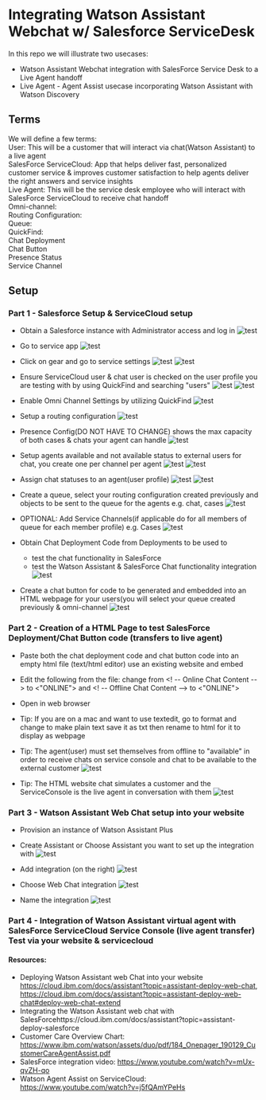 # Integrating Watson Assistant Webchat w/ Salesforce ServiceDesk 

In this repo we will illustrate two usecases: 
- Watson Assistant Webchat integration with SalesForce Service Desk to a Live Agent handoff 
- Live Agent - Agent Assist usecase incorporating Watson Assistant with Watson Discovery

## Terms

We will define a few terms:<br />
User: This will be a customer that will interact via chat(Watson Assistant) to a live agent<br />
SalesForce ServiceCloud: App that helps deliver fast, personalized customer service & improves customer satisfaction to help agents deliver the right answers and service insights<br />
Live Agent: This will be the service desk employee who will interact with SalesForce ServiceCloud to receive chat handoff <br />
Omni-channel: <br />
Routing Configuration:<br />
Queue: <br />
QuickFind: <br />
Chat Deployment <br />
Chat Button <br />
Presence Status <br />
Service Channel <br />


## Setup


### Part 1 - Salesforce Setup & ServiceCloud setup 

- Obtain a Salesforce instance with Administrator access and log in
![test](https://github.com/bmguillo/WatsonAssistant_Webchat_SalesforceServiceDesk_LiveAgent_AgentAssist/blob/master/img/sflogin.png)


- Go to service app
![test](https://github.com/bmguillo/WatsonAssistant_Webchat_SalesforceServiceDesk_LiveAgent_AgentAssist/blob/master/img/serviceapp.png)


- Click on gear and go to service settings
![test](https://github.com/bmguillo/WatsonAssistant_Webchat_SalesforceServiceDesk_LiveAgent_AgentAssist/blob/master/img/setup.png)
![test](https://github.com/bmguillo/WatsonAssistant_Webchat_SalesforceServiceDesk_LiveAgent_AgentAssist/blob/master/img/SalesForceSysAdminProfile.png)

- Ensure ServiceCloud user & chat user is checked on the user profile you are testing with by using QuickFind and searching "users"
![test](https://github.com/bmguillo/WatsonAssistant_Webchat_SalesforceServiceDesk_LiveAgent_AgentAssist/blob/master/img/quickfindusers.png)
![test](https://github.com/bmguillo/WatsonAssistant_Webchat_SalesforceServiceDesk_LiveAgent_AgentAssist/blob/master/img/SalesForceSysAdminProfile.png)


- Enable Omni Channel Settings by utilizing QuickFind
![test](https://github.com/bmguillo/WatsonAssistant_Webchat_SalesforceServiceDesk_LiveAgent_AgentAssist/blob/master/img/omnichannel.png)


- Setup a routing configuration
![test](https://github.com/bmguillo/WatsonAssistant_Webchat_SalesforceServiceDesk_LiveAgent_AgentAssist/blob/master/img/routingconfiguration.png)


- Presence Config(DO NOT HAVE TO CHANGE) shows the max capacity of both cases & chats your agent can handle
![test](https://github.com/bmguillo/WatsonAssistant_Webchat_SalesforceServiceDesk_LiveAgent_AgentAssist/blob/master/img/presenceconfig.png)

- Setup agents available and not available status to external users for chat, you create one per channel per agent
![test](https://github.com/bmguillo/WatsonAssistant_Webchat_SalesforceServiceDesk_LiveAgent_AgentAssist/blob/master/img/presencestatus.png)
![test](https://github.com/bmguillo/WatsonAssistant_Webchat_SalesforceServiceDesk_LiveAgent_AgentAssist/blob/master/img/presencestatus_chat.png)


- Assign chat statuses to an agent(user profile)
![test](https://github.com/bmguillo/WatsonAssistant_Webchat_SalesforceServiceDesk_LiveAgent_AgentAssist/blob/master/img/servicepresencestatusesaccess.png)
![test](https://github.com/bmguillo/WatsonAssistant_Webchat_SalesforceServiceDesk_LiveAgent_AgentAssist/blob/master/img/agentchatoptions.png)

- Create a queue, select your routing configuration created previously and objects to be sent to the queue for the agents e.g. chat, cases
![test](https://github.com/bmguillo/WatsonAssistant_Webchat_SalesforceServiceDesk_LiveAgent_AgentAssist/blob/master/img/queue.png)

- OPTIONAL: Add Service Channels(if applicable do for all members of queue for each member profile) e.g. Cases 
![test](https://github.com/bmguillo/WatsonAssistant_Webchat_SalesforceServiceDesk_LiveAgent_AgentAssist/blob/master/img/servicechannels.png)

- Obtain Chat Deployment Code from Deployments to be used to 
  * test the chat functionality in SalesForce 
  * test the Watson Assistant & SalesForce Chat functionality integration
![test](https://github.com/bmguillo/WatsonAssistant_Webchat_SalesforceServiceDesk_LiveAgent_AgentAssist/blob/master/img/deploymentcode.png)

- Create a chat button for code to be generated and embedded into an HTML webpage for your users(you will select your queue created previously & omni-channel
![test](https://github.com/bmguillo/WatsonAssistant_Webchat_SalesforceServiceDesk_LiveAgent_AgentAssist/blob/master/img/chatbuttoncode.png)

### Part 2 - Creation of a HTML Page to test SalesForce Deployment/Chat Button code (transfers to live agent)

 
- Paste both the chat deployment code and chat button code into an empty html file (text/html editor) use an existing website and embed
- Edit the following from the file:  change from <! -- Online Chat Content --> to <"ONLINE"> and <! -- Offline Chat Content --> to <"ONLINE">
- Open in web browser
- Tip: If you are on a mac and want to use textedit, go to format and change to make plain text save it as txt then rename to html for it to display as webpage
- Tip: The agent(user) must set themselves from offline to  "available" in order to receive chats on service console and chat to be available to the external customer
![test](https://github.com/bmguillo/WatsonAssistant_Webchat_SalesforceServiceDesk_LiveAgent_AgentAssist/blob/master/img/setavailablestatus.png)

- Tip: The HTML website chat simulates a customer and the ServiceConsole is the live agent in conversation with them
![test](https://github.com/bmguillo/WatsonAssistant_Webchat_SalesforceServiceDesk_LiveAgent_AgentAssist/blob/master/img/webpagechatonline.png)




### Part 3 - Watson Assistant Web Chat setup into your website
- Provision an instance of Watson Assistant Plus

- Create Assistant or Choose Assistant you want to set up the integration with
![test](https://github.com/bmguillo/WatsonAssistant_Webchat_SalesforceServiceDesk_LiveAgent_AgentAssist/blob/master/img/createassistant.png)

- Add integration (on the right)
![test](https://github.com/bmguillo/WatsonAssistant_Webchat_SalesforceServiceDesk_LiveAgent_AgentAssist/blob/master/img/addintegration.png)

- Choose Web Chat integration
![test](https://github.com/bmguillo/WatsonAssistant_Webchat_SalesforceServiceDesk_LiveAgent_AgentAssist/blob/master/img/webchatintegration.png)

- Name the integration
![test](https://github.com/bmguillo/WatsonAssistant_Webchat_SalesforceServiceDesk_LiveAgent_AgentAssist/blob/master/img/webchatintegrationname.png)







### Part 4 - Integration of Watson Assistant virtual agent with SalesForce ServiceCloud Service Console (live agent transfer) Test via your website & servicecloud




#### Resources:
- Deploying Watson Assistant web Chat into your website https://cloud.ibm.com/docs/assistant?topic=assistant-deploy-web-chat, https://cloud.ibm.com/docs/assistant?topic=assistant-deploy-web-chat#deploy-web-chat-extend
- Integrating the Watson Assistant web chat with SalesForcehttps://cloud.ibm.com/docs/assistant?topic=assistant-deploy-salesforce
- Customer Care Overview Chart: https://www.ibm.com/watson/assets/duo/pdf/184_Onepager_190129_CustomerCareAgentAssist.pdf
- SalesForce integration video: https://www.youtube.com/watch?v=mUx-qvZH-qo
- Watson Agent Assist on ServiceCloud: https://www.youtube.com/watch?v=j5fQAmYPeHs


